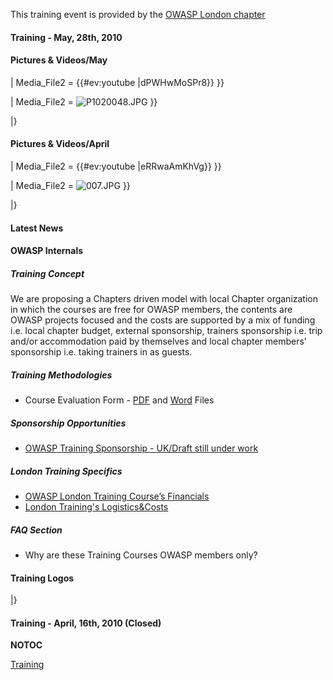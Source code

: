 This training event is provided by the [OWASP London
chapter](London "wikilink")

#### Training - May, 28th, 2010

#### Pictures & Videos/May

| Media_File2 = {{\#ev:youtube |dPWHwMoSPr8}} }}

| Media_File2 = ![P1020048.JPG](P1020048.JPG "P1020048.JPG") }}

|}

#### Pictures & Videos/April

| Media_File2 = {{\#ev:youtube |eRRwaAmKhVg}} }}

| Media_File2 = ![007.JPG](007.JPG "007.JPG") }}

|}

#### Latest News

#### OWASP Internals

##### Training Concept

We are proposing a Chapters driven model with local Chapter organization
in which the courses are free for OWASP members, the contents are OWASP
projects focused and the costs are supported by a mix of funding i.e.
local chapter budget, external sponsorship, trainers sponsorship i.e.
trip and/or accommodation paid by themselves and local chapter members’
sponsorship i.e. taking trainers in as guests.

##### Training Methodologies

  - Course Evaluation Form -
    [PDF](http://www.owasp.org/images/6/60/2_Course_Evaluation_Form_%282%29.pdf)
    and
    [Word](http://www.owasp.org/images/c/ca/2_Course_Evaluation_Form.doc)
    Files

##### Sponsorship Opportunities

  - [OWASP Training Sponsorship - UK/Draft still under
    work](http://docs.google.com/View?id=dcn8962c_77jvz3s2c2)

##### London Training Specifics

  - [OWASP London Training Course’s
    Financials](https://spreadsheets.google.com/ccc?key=0An4Puwz7EA41dGhjRXBOaVdzWjkzckdxM2IxdDhjZ0E&hl=en)
  - [London Training's
    Logistics\&Costs](http://spreadsheets.google.com/pub?key=tVo97PmDAcUdwF6rjv0tfvA&output=html)

##### FAQ Section

  - Why are these Training Courses OWASP members only?

#### Training Logos

|}

#### Training - April, 16th, 2010 (Closed)

__NOTOC__ <headertabs/>

[Training](Category:OWASP_Training "wikilink")